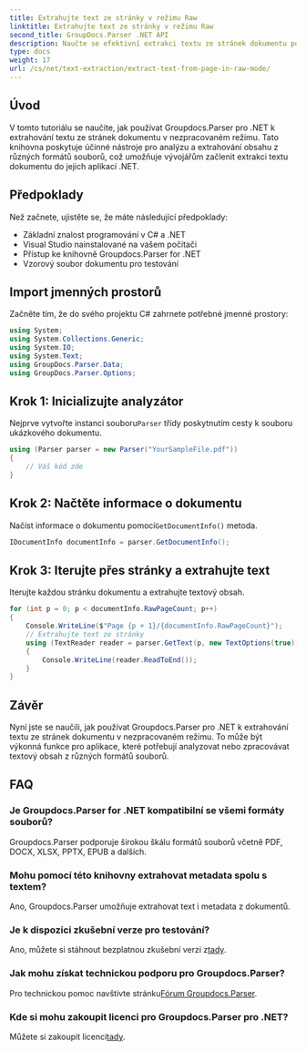 ```yaml
---
title: Extrahujte text ze stránky v režimu Raw
linktitle: Extrahujte text ze stránky v režimu Raw
second_title: GroupDocs.Parser .NET API
description: Naučte se efektivní extrakci textu ze stránek dokumentu pomocí Groupdocs.Parser for .NET v tomto komplexním tutoriálu.
type: docs
weight: 17
url: /cs/net/text-extraction/extract-text-from-page-in-raw-mode/
---
```

## Úvod
V tomto tutoriálu se naučíte, jak používat Groupdocs.Parser pro .NET k extrahování textu ze stránek dokumentu v nezpracovaném režimu. Tato knihovna poskytuje účinné nástroje pro analýzu a extrahování obsahu z různých formátů souborů, což umožňuje vývojářům začlenit extrakci textu dokumentu do jejich aplikací .NET.
## Předpoklady
Než začnete, ujistěte se, že máte následující předpoklady:
- Základní znalost programování v C# a .NET
- Visual Studio nainstalované na vašem počítači
- Přístup ke knihovně Groupdocs.Parser for .NET
- Vzorový soubor dokumentu pro testování

## Import jmenných prostorů
Začněte tím, že do svého projektu C# zahrnete potřebné jmenné prostory:
```csharp
using System;
using System.Collections.Generic;
using System.IO;
using System.Text;
using GroupDocs.Parser.Data;
using GroupDocs.Parser.Options;
```
## Krok 1: Inicializujte analyzátor
 Nejprve vytvořte instanci souboru`Parser` třídy poskytnutím cesty k souboru ukázkového dokumentu.
```csharp
using (Parser parser = new Parser("YourSampleFile.pdf"))
{
    // Váš kód zde
}
```
## Krok 2: Načtěte informace o dokumentu
 Načíst informace o dokumentu pomocí`GetDocumentInfo()` metoda.
```csharp
IDocumentInfo documentInfo = parser.GetDocumentInfo();
```
## Krok 3: Iterujte přes stránky a extrahujte text
Iterujte každou stránku dokumentu a extrahujte textový obsah.
```csharp
for (int p = 0; p < documentInfo.RawPageCount; p++)
{
    Console.WriteLine($"Page {p + 1}/{documentInfo.RawPageCount}");
    // Extrahujte text ze stránky
    using (TextReader reader = parser.GetText(p, new TextOptions(true)))
    {
        Console.WriteLine(reader.ReadToEnd());
    }
}
```

## Závěr
Nyní jste se naučili, jak používat Groupdocs.Parser pro .NET k extrahování textu ze stránek dokumentu v nezpracovaném režimu. To může být výkonná funkce pro aplikace, které potřebují analyzovat nebo zpracovávat textový obsah z různých formátů souborů.

## FAQ
### Je Groupdocs.Parser for .NET kompatibilní se všemi formáty souborů?
Groupdocs.Parser podporuje širokou škálu formátů souborů včetně PDF, DOCX, XLSX, PPTX, EPUB a dalších.
### Mohu pomocí této knihovny extrahovat metadata spolu s textem?
Ano, Groupdocs.Parser umožňuje extrahovat text i metadata z dokumentů.
### Je k dispozici zkušební verze pro testování?
 Ano, můžete si stáhnout bezplatnou zkušební verzi z[tady](https://releases.groupdocs.com/).
### Jak mohu získat technickou podporu pro Groupdocs.Parser?
 Pro technickou pomoc navštivte stránku[Fórum Groupdocs.Parser](https://forum.groupdocs.com/c/parser/17).
### Kde si mohu zakoupit licenci pro Groupdocs.Parser pro .NET?
 Můžete si zakoupit licenci[tady](https://purchase.groupdocs.com/buy).